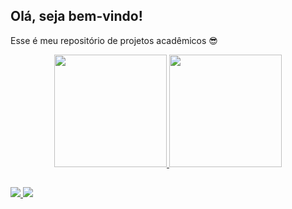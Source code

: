 ## Olá, seja bem-vindo!
Esse é meu repositório de projetos acadêmicos 😎
<div align="center">
  <a href="https://github.com/ivanffreitas">
  <img height="180em" src="https://github-readme-stats.vercel.app/api?username=ivanffreitas&show_icons=true&theme=dark&include_all_commits=true&count_private=true"/>
  <img height="180em" src="https://github-readme-stats.vercel.app/api/top-langs/?username=ivanffreitas&layout=compact&langs_count=7&theme=dark"/>
</div>
 
  ##
  
  <div>
    <a href = "mailto:ivanff.ti@gmail.com">
      <img src="https://img.shields.io/badge/Gmail-D14836?style=for-the-badge&logo=gmail&logoColor=white" target="_blank">
    </a>
    <a href="https://www.linkedin.com/in/ivanilson-f-freitas-b6020515b/" target="_blank">
      <img src="https://img.shields.io/badge/-LinkedIn-%230077B5?style=for-the-badge&logo=linkedin&logoColor=white" target="_blank">
    </a> 
  </div>
  
